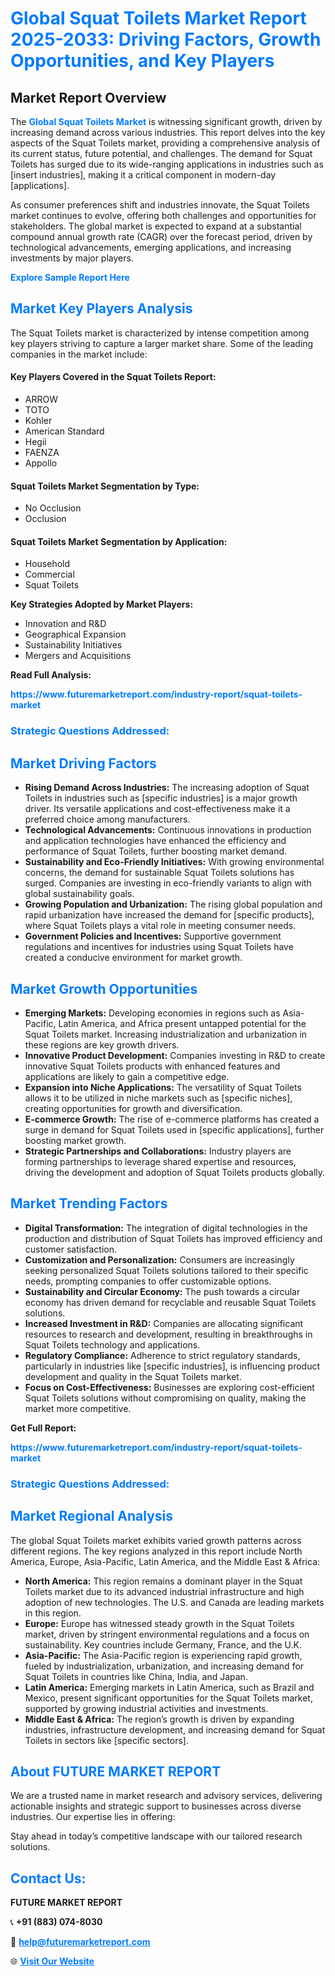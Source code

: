 <h1 style="color: #007BFF;">Global Squat Toilets Market Report 2025-2033: Driving Factors, Growth Opportunities, and Key Players</h1>

<section id="overview">
<h2>Market Report Overview</h2>
<p>The <a href="https://www.futuremarketreport.com/industry-report/squat-toilets-market" style="color: #007BFF; text-decoration: none;"><strong>Global Squat Toilets Market</strong></a> is witnessing significant growth, driven by increasing demand across various industries. This report delves into the key aspects of the Squat Toilets market, providing a comprehensive analysis of its current status, future potential, and challenges. The demand for Squat Toilets has surged due to its wide-ranging applications in industries such as [insert industries], making it a critical component in modern-day [applications].</p>
<p>As consumer preferences shift and industries innovate, the Squat Toilets market continues to evolve, offering both challenges and opportunities for stakeholders. The global market is expected to expand at a substantial compound annual growth rate (CAGR) over the forecast period, driven by technological advancements, emerging applications, and increasing investments by major players.</p>
</section>

<section id="overview">
<p><a href="https://www.futuremarketreport.com/request-sample/reportId=110778" style="color: #007BFF; text-decoration: none;"><strong>Explore Sample Report Here</strong></a></p>
</section>

<section id="key-players">
<h2 style="color: #007BFF;">Market Key Players Analysis</h2>
<p>The Squat Toilets market is characterized by intense competition among key players striving to capture a larger market share. Some of the leading companies in the market include:</p>
<h4>Key Players Covered in the Squat Toilets Report:</h4>
<ul><li>ARROW</li><li>TOTO</li><li>Kohler</li><li>American Standard</li><li>Hegii</li><li>FAENZA</li><li>Appollo</li></ul>
<h4>Squat Toilets Market Segmentation by Type:</h4>
<ul><li>No Occlusion</li><li>Occlusion</li></ul>

<h4>Squat Toilets Market Segmentation by Application:</h4>
<ul><li>Household</li><li>Commercial</li><li>Squat Toilets</li></ul>
<p><strong>Key Strategies Adopted by Market Players:</strong></p>
<ul>
<li>Innovation and R&D</li>
<li>Geographical Expansion</li>
<li>Sustainability Initiatives</li>
<li>Mergers and Acquisitions</li>
</ul>
</section>

<section>
<p><strong>Read Full Analysis: </strong></p><a href="https://www.futuremarketreport.com/industry-report/squat-toilets-market" style="color: #007BFF; text-decoration: none;"><strong>https://www.futuremarketreport.com/industry-report/squat-toilets-market</strong></a>
<h3 style="color: #007BFF;">Strategic Questions Addressed:</h3>
</section>

<section id="driving-factors">
<h2 style="color: #007BFF;">Market Driving Factors</h2>
<ul>
<li><strong>Rising Demand Across Industries:</strong> The increasing adoption of Squat Toilets in industries such as [specific industries] is a major growth driver. Its versatile applications and cost-effectiveness make it a preferred choice among manufacturers.</li>
<li><strong>Technological Advancements:</strong> Continuous innovations in production and application technologies have enhanced the efficiency and performance of Squat Toilets, further boosting market demand.</li>
<li><strong>Sustainability and Eco-Friendly Initiatives:</strong> With growing environmental concerns, the demand for sustainable Squat Toilets solutions has surged. Companies are investing in eco-friendly variants to align with global sustainability goals.</li>
<li><strong>Growing Population and Urbanization:</strong> The rising global population and rapid urbanization have increased the demand for [specific products], where Squat Toilets plays a vital role in meeting consumer needs.</li>
<li><strong>Government Policies and Incentives:</strong> Supportive government regulations and incentives for industries using Squat Toilets have created a conducive environment for market growth.</li>
</ul>
</section>

<section id="growth-opportunities">
<h2 style="color: #007BFF;">Market Growth Opportunities</h2>
<ul>
<li><strong>Emerging Markets:</strong> Developing economies in regions such as Asia-Pacific, Latin America, and Africa present untapped potential for the Squat Toilets market. Increasing industrialization and urbanization in these regions are key growth drivers.</li>
<li><strong>Innovative Product Development:</strong> Companies investing in R&D to create innovative Squat Toilets products with enhanced features and applications are likely to gain a competitive edge.</li>
<li><strong>Expansion into Niche Applications:</strong> The versatility of Squat Toilets allows it to be utilized in niche markets such as [specific niches], creating opportunities for growth and diversification.</li>
<li><strong>E-commerce Growth:</strong> The rise of e-commerce platforms has created a surge in demand for Squat Toilets used in [specific applications], further boosting market growth.</li>
<li><strong>Strategic Partnerships and Collaborations:</strong> Industry players are forming partnerships to leverage shared expertise and resources, driving the development and adoption of Squat Toilets products globally.</li>
</ul>
</section>

<section id="trending-factors">
<h2 style="color: #007BFF;">Market Trending Factors</h2>
<ul>
<li><strong>Digital Transformation:</strong> The integration of digital technologies in the production and distribution of Squat Toilets has improved efficiency and customer satisfaction.</li>
<li><strong>Customization and Personalization:</strong> Consumers are increasingly seeking personalized Squat Toilets solutions tailored to their specific needs, prompting companies to offer customizable options.</li>
<li><strong>Sustainability and Circular Economy:</strong> The push towards a circular economy has driven demand for recyclable and reusable Squat Toilets solutions.</li>
<li><strong>Increased Investment in R&D:</strong> Companies are allocating significant resources to research and development, resulting in breakthroughs in Squat Toilets technology and applications.</li>
<li><strong>Regulatory Compliance:</strong> Adherence to strict regulatory standards, particularly in industries like [specific industries], is influencing product development and quality in the Squat Toilets market.</li>
<li><strong>Focus on Cost-Effectiveness:</strong> Businesses are exploring cost-efficient Squat Toilets solutions without compromising on quality, making the market more competitive.</li>
</ul>
</section>

<section>
<p><strong>Get Full Report: </strong></p><a href="https://www.futuremarketreport.com/industry-report/squat-toilets-market" style="color: #007BFF; text-decoration: none;"><strong>https://www.futuremarketreport.com/industry-report/squat-toilets-market</strong></a>
<h3 style="color: #007BFF;">Strategic Questions Addressed:</h3>
</section>


<section id="regional-analysis">
<h2 style="color: #007BFF;">Market Regional Analysis</h2>
<p>The global Squat Toilets market exhibits varied growth patterns across different regions. The key regions analyzed in this report include North America, Europe, Asia-Pacific, Latin America, and the Middle East & Africa:</p>
<ul>
<li><strong>North America:</strong> This region remains a dominant player in the Squat Toilets market due to its advanced industrial infrastructure and high adoption of new technologies. The U.S. and Canada are leading markets in this region.</li>
<li><strong>Europe:</strong> Europe has witnessed steady growth in the Squat Toilets market, driven by stringent environmental regulations and a focus on sustainability. Key countries include Germany, France, and the U.K.</li>
<li><strong>Asia-Pacific:</strong> The Asia-Pacific region is experiencing rapid growth, fueled by industrialization, urbanization, and increasing demand for Squat Toilets in countries like China, India, and Japan.</li>
<li><strong>Latin America:</strong> Emerging markets in Latin America, such as Brazil and Mexico, present significant opportunities for the Squat Toilets market, supported by growing industrial activities and investments.</li>
<li><strong>Middle East & Africa:</strong> The region’s growth is driven by expanding industries, infrastructure development, and increasing demand for Squat Toilets in sectors like [specific sectors].</li>
</ul>
</section>

<footer>
<h2 style="color: #007BFF;">About FUTURE MARKET REPORT</h2>
<p>We are a trusted name in market research and advisory services, delivering actionable insights and strategic support to businesses across diverse industries. Our expertise lies in offering:</p>

<p>Stay ahead in today’s competitive landscape with our tailored research solutions.</p>

<h2 style="color: #007BFF;">Contact Us:</h2>
<p><strong>FUTURE MARKET REPORT</strong></p>
<p>📞 <strong>+91 (883) 074-8030</strong></p>
<p>📧 <strong><a href="mailto:help@futuremarketreport.com" style="color: #007BFF;">help@futuremarketreport.com</a></strong></p>
<p>🌐 <strong><a href="https://www.futuremarketreport.com/" style="color: #007BFF;">Visit Our Website</a></strong></p>
</footer>